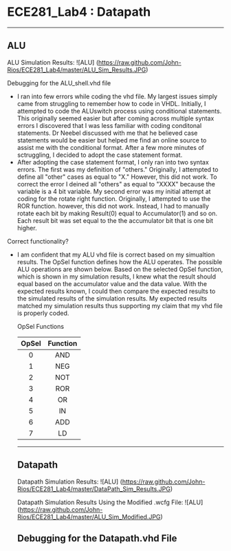 ECE281_Lab4 : Datapath
===========
______________________________________________
ALU
-

ALU Simulation Results:
![ALU] (https://raw.github.com/John-Rios/ECE281_Lab4/master/ALU_Sim_Results.JPG)

Debugging for the ALU_shell.vhd file
- I ran into few errors while coding the vhd file. My largest issues simply came from struggling to remember how to code in VHDL. Initially, I attempted to code the ALUswitch process using conditional statements. This originally seemed easier but after coming across multiple syntax errors I discovered that I was less familiar with coding conditonal statements. Dr Neebel discussed with me that he believed case statements would be easier but helped me find an online source to assist me with the conditional format. After a few more minutes of sctruggling, I decided to adopt the case statement format. 
- After adopting the case statement format, I only ran into two syntax errors. The first was my definition of "others." Originally, I attempted to define all "other" cases as equal to "X." However, this did not work. To correct the error I deined all "others" as equal to "XXXX" because the variable is a 4 bit variable. My second error was my initial attempt at coding for the rotate right function. Originally, I attempted to use the ROR function. however, this did not work. Instead, I had to manually rotate each bit by making Result(0) equal to Accumulator(1) and so on. Each result bit was set equal to the the accumulator bit that is one bit higher. 

Correct functionality?
- I am confident that my ALU vhd file is correct based on my simualtion results. The OpSel function defines how the ALU operates. The possible ALU operations are shown below. Based on the selected OpSel function, which is shown in my simulation results, I knew what the result should equal based on the accumulator value and the data value. With the expected results known, I could then compare the expected results to the simulated results of the simulation results. My expected results matched my simulation results thus supporting my claim that my vhd file is properly coded. 

  OpSel Functions
  
  | OpSel | Function |
  |:-:|:-:|
  | 0 |	AND	|
  | 1	| NEG	|
  | 2	| NOT	|
  | 3	| ROR	|
  | 4	| OR | 
  | 5	| IN	|
  | 6 | ADD	|
  | 7 | LD |
  
  __________________________________________________________________
  Datapath
  -
  
  Datapath Simulation Results:
  ![ALU] (https://raw.github.com/John-Rios/ECE281_Lab4/master/DataPath_Sim_Results.JPG)
  
  Datapath Simulation Results Using the Modified .wcfg File:
  ![ALU] (https://raw.github.com/John-Rios/ECE281_Lab4/master/ALU_Sim_Modified.JPG)
  
  Debugging for the Datapath.vhd File
  - 
  
